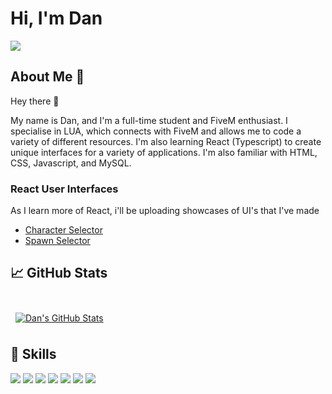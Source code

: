 # Hi, I'm Dan

<img src="https://cdn.discordapp.com/attachments/832624945309286411/1001137777917829190/githubpicture.png">

## About Me 🧑

Hey there 👋

My name is Dan, and I'm a full-time student and FiveM enthusiast. I specialise in LUA, which connects with FiveM and allows me to code a variety of different resources. I'm also learning React (Typescript) to create unique interfaces for a variety of applications. I'm also familiar with HTML, CSS, Javascript, and MySQL.

### React User Interfaces
As I learn more of React, i'll be uploading showcases of UI's that I've made
- [Character Selector](https://streamable.com/5hzwlr)
- [Spawn Selector](https://streamable.com/78wmat)

## &#x1f4c8; GitHub Stats

<br>

<a href="https://github.com/dann-5m">
  <img align="center" style="margin:0.5rem" src="https://github-readme-stats.vercel.app/api?username=dann-5m&count_private=true&show_icons=true&line_height=27&count_private=true&title_color=ffffff&text_color=c9cacc&icon_color=4AB097&bg_color=00102a" alt="Dan's GitHub Stats" />
</a>

## 💼 Skills

![](https://img.shields.io/badge/Code-LUA-informational?style=flat&logo=Lua&logoColor=white&color=00102a)
![](https://img.shields.io/badge/Code-React-informational?style=flat&logo=react&logoColor=white&color=00102a)
![](https://img.shields.io/badge/Code-HTML-informational?style=flat&logo=HTML5&logoColor=white&color=00102a)
![](https://img.shields.io/badge/Code-CSS-informational?style=flat&logo=CSS3&logoColor=white&color=00102a)
![](https://img.shields.io/badge/Code-JavaScript-informational?style=flat&logo=JavaScript&logoColor=white&color=00102a)
![](https://img.shields.io/badge/Code-TypeScript-informational?style=flat&logo=TypeScript&logoColor=white&color=00102a)
![](https://img.shields.io/badge/Code-MySQL-informational?style=flat&logo=MySQL&logoColor=white&color=00102a)
